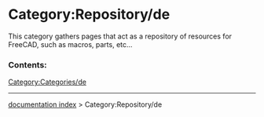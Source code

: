 # Category:Repository/de
This category gathers pages that act as a repository of resources for FreeCAD, such as macros, parts, etc\...

### Contents:

[Category:Categories/de](Category:Categories/de.md)

---
[documentation index](../README.md) > Category:Repository/de
